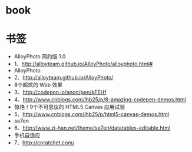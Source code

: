 book
====

书签
===========
* AlloyPhoto 简约版 1.0<br/>
* 1、http://alloyteam.github.io/AlloyPhoto/alloyphoto.html# 
* AlloyPhoto<br/>
* 2、http://alloyteam.github.io/AlloyPhoto/     
* 8个超炫的 Web 效果<br/>
* 3、http://codepen.io/anon/pen/kFEHf <br/>
* 4、http://www.cnblogs.com/lhb25/p/8-amazing-codepen-demos.html   
* 惊艳！9个不可思议的 HTML5 Canvas 应用试验<br/>
* 5、http://www.cnblogs.com/lhb25/p/html5-canvas-demos.html  
* se7en<br/>
* 6、http://www.zi-han.net/theme/se7en/datatables-editable.html  
* 手机自适应<br/>
* 7、http://cnratchet.com/      
